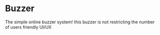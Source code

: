 # Buzzer
The simple online buzzer system!
this buzzer is not restricting the number of users
friendly UI/UX
